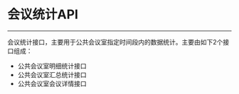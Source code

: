 # 会议统计API

---

会议统计接口，主要用于公共会议室指定时间段内的数据统计。主要由如下2个接口组成：

* 公共会议室明细统计接口
* 公共会议室汇总统计接口
* 公共会议室会议详情接口



